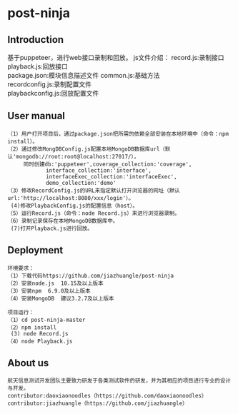 # post-ninja


## Introduction
基于puppeteer，进行web接口录制和回放。
js文件介绍：
    record.js:录制接口  
    playback.js:回放接口  
    package.json:模块信息描述文件
    common.js:基础方法  
    recordconfig.js:录制配置文件  
    playbackconfig.js:回放配置文件  


## User manual
     
    （1）用户打开项目后，通过package.json把所需的依赖全部安装在本地环境中（命令：npm install）。
    （2）通过修改MongDBConfig.js配置本地MongoDB数据库url（默认'mongodb://root:root@localhost:27017/），
         同时创建db:'puppeteer',coverage_collection:'coverage',
                interface_collection:'interface',
	            interfaceExec_collection:'interfaceExec',
	            demo_collection:'demo'
    （3）修改RecordConfig.js的URL来指定默认打开浏览器的网址（默认url:'http://localhost:8080/xxx/login'）。
     (4)修改PlaybackConfig.js的配置信息（host）。
    （5）运行Record.js（命令：node Record.js）来进行浏览器录制。
    （6）录制记录保存在本地MongoDB数据库中。
     (7)打开Playback.js进行回放。
## Deployment
    
    环境要求：
    （1）下载代码https://github.com/jiazhuangle/post-ninja
    （2）安装node.js  10.15及以上版本
    （3）安装npm  6.9.0及以上版本
    （4）安装MongoDB  建议3.2.7及以上版本
    
    项目运行：
    （1）cd post-ninja-master
    （2）npm install
     (3) node Record.js
    （4）node Playback.js
## About us
    
    航天信息测试开发团队主要致力研发于各类测试软件的研发，并为其相应的项目进行专业的设计与开发。
    contributor:daoxiaonoodles（https://github.com/daoxiaonoodles）
    contributor:jiazhuangle（https://github.com/jiazhuangle）
